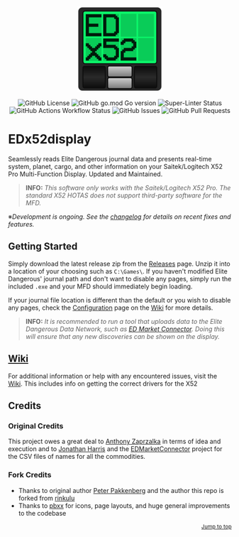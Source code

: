 <p align="center">
  <img src="./assets/giticon.png" alt="EDx52display Logo">
</p>

<p align="center">
  <img src="https://img.shields.io/github/license/pellux-network/edx52display" alt="GitHub License" />
  <img src="https://img.shields.io/github/go-mod/go-version/pellux-network/edx52display?logo=go&logoSize=auto&label=%20&color=grey"
  alt="GitHub go.mod Go version" />
  <img src="https://github.com/pellux-network/edx52display/actions/workflows/super-linter.yml/badge.svg" alt="Super-Linter Status" />
  <img src="https://img.shields.io/github/actions/workflow/status/pellux-network/edx52display/go.yml" alt="GitHub Actions Workflow Status" />
  <img src="https://img.shields.io/github/issues/pellux-network/edx52display" alt="GitHub Issues" />
  <img src="https://img.shields.io/github/issues-pr/pellux-network/edx52display" alt="GitHub Pull Requests" />
</p>

# EDx52display

Seamlessly reads Elite Dangerous journal data and presents real-time system, planet, cargo, and other information on your Saitek/Logitech X52 Pro Multi-Function Display. Updated and Maintained.

> **INFO:** _This software only works with the Saitek/Logitech X52 Pro. The standard X52 HOTAS does not support third-party software for the MFD._

※_Development is ongoing. See the [changelog](https://github.com/pellux-network/EDx52display/blob/master/CHANGELOG.md) for details on recent fixes and features._

## Getting Started

Simply download the latest release zip from the [Releases](https://github.com/pellux-network/EDx52display/releases/latest) page. Unzip it into a location of your choosing such as `C:\Games\`. If you haven't modified Elite Dangerous' journal path and don't want to disable any pages, simply run the included `.exe` and your MFD should immediately begin loading.

If your journal file location is different than the default or you wish to disable any pages, check the [Configuration](link) page on the [Wiki](https://github.com/pellux-network/EDx52display/wiki) for more details.

> **INFO:** _It is recommended to run a tool that uploads data to the Elite Dangerous Data Network, such as [ED Market Connector](https://github.com/Marginal/EDMarketConnector). Doing this will ensure that any new discoveries can be shown on the display._

## [Wiki](https://github.com/pellux-network/EDx52display/wiki)

For additional information or help with any encountered issues, visit the [Wiki](https://github.com/pellux-network/EDx52display/wiki). This includes info on getting the correct drivers for the X52

## Credits

### Original Credits

This project owes a great deal to [Anthony Zaprzalka](https://github.com/AZaps) in terms of idea and execution
and to [Jonathan Harris](https://github.com/Marginal) and the [EDMarketConnector](https://github.com/Marginal/EDMarketConnector) project
for the CSV files of names for all the commodities.

### Fork Credits

- Thanks to original author [Peter Pakkenberg](https://github.com/peterbn) and the author this repo is forked from [rinkulu](https://github.com/rinkulu/)
- Thanks to [pbxx](https://github.com/pbxx) for icons, page layouts, and huge general improvements to the codebase

<p style="font-size: 12px" align="right">
  <a href="#edx52display">Jump to top</a>
</p>
